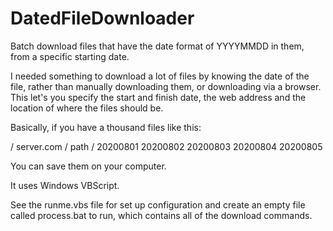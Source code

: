 # DatedFileDownloader
Batch download files that have the date format of YYYYMMDD in them, from a specific starting date.

I needed something to download a lot of files by knowing the date of the file, rather than manually downloading them, or downloading via a browser.
This let's you specify the start and finish date, the web address and the location of where the files should be.


Basically, if you have a thousand files like this:

/ server.com / path /
20200801
20200802
20200803
20200804
20200805

You can save them on your computer.

It uses Windows VBScript. 

See the runme.vbs file for set up configuration and create an empty file called process.bat to run, which contains all of the download commands.
